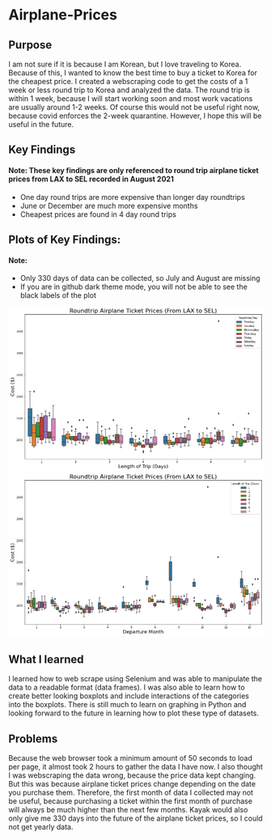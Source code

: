 # Airplane-Prices

## Purpose
I am not sure if it is because I am Korean, but I love traveling to Korea. Because of this, I wanted to know the best time to buy a ticket to Korea for the cheapest price. I created a webscraping code to get the costs of a 1 week or less round trip to Korea and analyzed the data. The round trip is within 1 week, because I will start working soon and most work vacations are usually around 1-2 weeks. Of course this would not be useful right now, because covid enforces the 2-week quarantine. However, I hope this will be useful in the future.

## Key Findings
#### Note: These key findings are only referenced to round trip airplane ticket prices from LAX to SEL recorded in August 2021
* One day round trips are more expensive than longer day roundtrips
* June or December are much more expensive months
* Cheapest prices are found in 4 day round trips


## Plots of Key Findings:
#### Note:
* Only 330 days of data can be collected, so July and August are missing
* If you are in github dark theme mode, you will not be able to see the black labels of the plot

![ex plot](https://github.com/jjkcoding/Airplane-Prices/blob/main/images/airplane_prices_day_diff.png)
![ex plot](https://github.com/jjkcoding/Airplane-Prices/blob/main/images/airplane_prices_month.png)

## What I learned
I learned how to web scrape using Selenium and was able to manipulate the data to a readable format (data frames). I was also able to learn how to create better looking boxplots and include interactions of the categories into the boxplots. There is still much to learn on graphing in Python and looking forward to the future in learning how to plot these type of datasets.

## Problems
Because the web browser took a minimum amount of 50 seconds to load per page, it almost took 2 hours to gather the data I have now. I also thought I was webscraping the data wrong, because the price data kept changing. But this was because airplane ticket prices change depending on the date you purchase them. Therefore, the first month of data I collected may not be useful, because purchasing a ticket within the first month of purchase will always be much higher than the next few months. Kayak would also only give me 330 days into the future of the airplane ticket prices, so I could not get yearly data.
